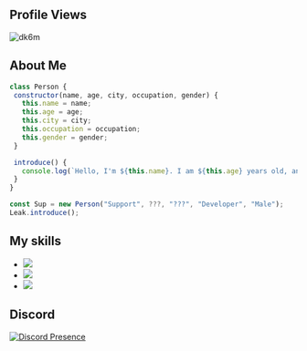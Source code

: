 ## Profile Views
<img src="https://komarev.com/ghpvc/?username=dk6m&label=Profile%20Views&color=da004e" alt="dk6m" />

## About Me
 ```js
class Person {
  constructor(name, age, city, occupation, gender) {
    this.name = name;
    this.age = age;
    this.city = city;
    this.occupation = occupation;
    this.gender = gender;
  }

  introduce() {
    console.log(`Hello, I'm ${this.name}. I am ${this.age} years old, and I live in ${this.city}. I work as a ${this.occupation}, and I am ${this.gender}.`);
  }
}

const Sup = new Person("Support", ???, "???", "Developer", "Male");
Leak.introduce();
```

## My skills 
- ![](https://img.shields.io/badge/Code-JavaScript-black?style=flat-square&logo=javascript&logoColor=brightgreen)
- ![](https://img.shields.io/badge/Code-Python-black?style=flat-square&logo=python&logoColor=brightgreen)
- ![](https://img.shields.io/badge/Code-PHP-black?style=flat-square&logo=php&logoColor=cyan)

## Discord 
[![Discord Presence](https://lanyard.cnrad.dev/api/1081927319863693432)](https://discord.com/users/1081927319863693432)

